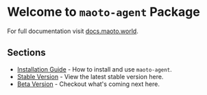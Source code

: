 # Welcome to `maoto-agent` Package

For full documentation visit [docs.maoto.world](https://docs.maoto.world).

## Sections

* [Installation Guide](installation.md) - How to install and use `maoto-agent`.
* [Stable Version](stable/index.md) - View the latest stable version here.
* [Beta Version](beta/index.md) - Checkout what's coming next here.

